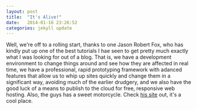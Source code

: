```yaml
---
layout: post
title:  "It's Alive!"
date:   2014-01-16 23:26:52
categories: jekyll update
---
```


Well, we're off to a rolling start, thanks to one Jason Robert Fox, who has kindly put up one of the best tutorials I hae seen to get pretty much exactly what I was looking for out of a blog. That is, we have a development environment to change things around and see how they are affected in real time, we have a professional, rapid prototyping framework with adanced features that allow us to whip up sites quickly and change them in a significant way, avoiding much of the earlier drudgery, and we also have the good luck of a means to publish to the cloud for free, responsive web hosting. Also, the guys has a sweet motorcycle. Check [his site](www.neverstopbuilding.com/jekyll-slim-compass-blog) out, it's a cool place. 